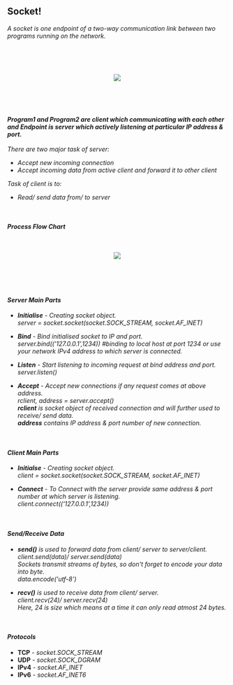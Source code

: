 ## Socket!
*A socket is one endpoint of a two-way communication link between two programs running on the network.*

              
<br />
<br />
<br />
<p align="center"><img  src="https://github.com/PankajKumar2609/SocketTutorial/blob/patch1/Gallery/SocketBasic.png?raw=true"></p>
<br />
<br />
<br />



***Program1 and Program2 are client which communicating with each other and Endpoint is server which actively listening at particular IP address & port.***<br />
<br />
*There are two major task of server:*
* *Accept new incoming connection*
* *Accept incoming data from active client and forward it to other client*

*Task of client is to:*  
- *Read/ send data from/ to server*
<br />

#### *Process Flow Chart*
<br />

<p align="center"><img  src="https://github.com/PankajKumar2609/SocketTutorial/blob/patch1/Gallery/ProcessChart.png?raw=true"></p>

<br />
<br />
<br />


#### *Server Main Parts*
- ***Initialise** - Creating socket object.*<br />
                 *server = socket.socket(socket.SOCK_STREAM, socket.AF_INET)*
                 <br />
                 
- ***Bind** - Bind initialised socket to IP and port.*<br /> 
            *server.bind(('127.0.0.1',1234)) #binding to local host at port 1234 or use your network IPv4 address to which server is connected.*
                <br />
                
- ***Listen** - Start listening to incoming request at bind address and port.*<br />
*server.listen()*

- ***Accept** - Accept new connections if any request comes at above address.*<br />
*rclient, address = server.accept()*<br />
***rclient** is socket object of received connection and will further used to receive/ send data.*<br />
***address** contains IP address & port number of new connection.*
<br />


#### *Client Main Parts*
- ***Initialse** - Creating socket object.*<br />
                 *client = socket.socket(socket.SOCK_STREAM, socket.AF_INET)* 

- ***Connect** - To Connect with the server provide same address & port number at which server is listening.*<br />
*client.connect(('127.0.0.1',1234))*<br />
<br />


#### *Send/Receive Data*
- ***send()** is used to forward data from client/ server to server/client.*<br />
*client.send(data)/ server.send(data)*<br />
*Sockets transmit streams of bytes, so don't forget to encode your data into byte.*<br />
*data.encode('utf-8')*

- ***recv()** is used to receive data from client/ server.*<br />
*client.recv(24)/ server.recv(24)*<br />
*Here, 24 is size which means at a time it can only read atmost 24 bytes.*
<br />


#### *Protocols*
- **TCP** - *socket.SOCK_STREAM* 
- **UDP** - *socket.SOCK_DGRAM*    
- **IPv4** - *socket.AF_INET*  
- **IPv6** - *socket.AF_INET6*  
